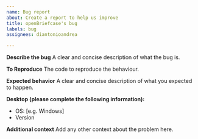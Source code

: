 ```yaml
---
name: Bug report
about: Create a report to help us improve
title: openBriefcase's bug
labels: bug
assignees: diantonioandrea

---
```


**Describe the bug**
A clear and concise description of what the bug is.

**To Reproduce**
The code to reproduce the behaviour.

**Expected behavior**
A clear and concise description of what you expected to happen.

**Desktop (please complete the following information):**
 - OS: [e.g. Windows]
 - Version

**Additional context**
Add any other context about the problem here.
